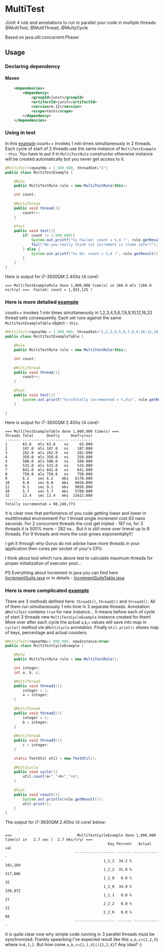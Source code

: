 # MultiTest
JUnit 4 rule and annotations to run in parallel your code in multiple threads: @MultiTest, @MultiThread, @MultyCycle

Based on java.util.concurrent.Phaser

## Usage

### Declaring dependency
#### Maven

```xml
    <dependencies>
        <dependency>
            <groupId>junit</groupId>
            <artifactId>junit</artifactId>
            <version>4.12</version>
            <scope>test</scope>
        </dependency>
    </dependencies>
```

### Using in test
In this [example](https://github.com/serhioms/MultiTest/blob/master/test/ca/rdmss/test/multitest/test/MultiTestExample.java) count++ invokes 1 mln times simultaneously in 2 threads. Each cycle of start of 2 threads use the same instance of `MultiTestExample` - `this`. You have to put it in `MultiTestRule` constructor otherwise instance will be created automatically but you never get access to it.

```java
@MultiTest(repeatNo = 1_000_000, threadSet="2")
public class MultiTestExample {

	@Rule
	public MultiTestRule rule = new MultiTestRule(this);

	int count;
	
	@MultiThread
	public void thread(){
		count++;
	}
	
	@Test
	public void test(){
		if( count != 2_000_000){
			System.out.printf("%s Failed: count = %,d !", rule.getResult(), count);
			fail("Do you really think int increment is trade safe!?");
		} else {
			System.out.printf("%s Ok: count = %,d !", rule.getResult(), count);
		}
	}
}	
```
Here is output for i7-3630QM 2.4Ghz (4 core):

```text
=== MultiTestExampleRule done 1,000,000 time(s) in 266.0 mls (266.0  ns/try) ===  Failed: count = 1,932,125 !
```



### Here is more detailed [example](https://github.com/serhioms/MultiTest/blob/master/test/ca/rdmss/test/multitest/test/MultiTestExampleTable.java)
count++ invokes 1 mln times simultaneously in 1,2,3,4,5,6,7,8,9,10,12,16,32 thread sets consequently. Each set runs against the same `MultiTestExampleTable` object - `this`.

```java
@MultiTest(repeatNo = 1_000_000, threadSet="1,2,3,4,5,6,7,8,9,10,12,16,32")
public class MultiTestExampleTable {

	@Rule
	public MultiTestRule rule = new MultiTestRule(this);

	int count;
	
	@MultiThread
	public void thread(){
		count++;
	}
	
	@Test
	public void test(){
		System.out.printf("%s\nTotally incremented = %,d\n", rule.getResult(), count);
	}
	
}	
```
Here is output for i7-3630QM 2.4Ghz (4 core):

```text
=== MultiTestExampleTable done 1,000,000 time(s) ===
Threads Total      OneTry     OneTry(ns)
------- ---------- ---------- ----------
1       63.0   mls 63.0    ns     63.000
2       187.0  mls 187.0   ns    187.000
3       282.0  mls 282.0   ns    282.000
4       359.0  mls 359.0   ns    359.000
5       500.0  mls 500.0   ns    500.000
6       533.0  mls 533.0   ns    533.000
7       641.0  mls 641.0   ns    641.000
8       750.0  mls 750.0   ns    750.000
9       6.2    sec 6.2    mks   6170.000
10      8.0    sec 8.0    mks   8034.000
12      9.1    sec 9.1    mks   9056.000
16      5.7    sec 5.7    mks   5708.000
32      13.4   sec 13.4   mks  13422.000
------- ---------- ---------- ----------
Totally incremented = 90,249,773
```

It is clear now that perfomance of you code getting lower and lower in multithreded environment! For 1 thread single increment cost 63 nano seconds. For 2 concurrent threads the cost get tripled - 187 ns, for 3 threads it is 500% more - 282 ns... But it is still more over lineral up to 8 threads. For 9 threads and more the cost grows exponentially!!!

I get it through why Gurus do not advise have more threads in your application then cores per socket of your's CPU.

I think about tool which runs above test to calculate maximum threads for proper initialization of executor pool...

PS Everything about increment in java you can find here [IncrementSuite.java](https://github.com/serhioms/MultiTest/blob/master/test/ca/rdmss/test/multitest/increment/IncrementSuite.java) or in details - [IncrementSuiteTable.java](https://github.com/serhioms/MultiTest/blob/master/test/ca/rdmss/test/multitest/increment/IncrementSuiteTable.java)



### Here is more complicated [example](https://github.com/serhioms/MultiTest/blob/master/test/ca/rdmss/test/multitest/test/MultiTestCycleExample.java)
There are 3 methods defined here: `thread1()`, `thread2()` and `thread3()`. All of them run simultaneously 1 mln time in 3 separate threads. Annotation `@MultiTest` contains `true` for new instance... It means before each of cycle of start 3 threads new `MultiTestCycleExample` instance created for them! More over after each cycle the actual `a`,`b`,`c` values will save into map in `cycle()` method vie `@MultiCycle` annotation. Finally `Util.print()` shows map of keys, percentage and actual counters. 

```java
@MultiTest(repeatNo=1_000_000, newInstance=true)
public class MultiTestCycleExample {

	@Rule
	public MultiTestRule rule = new MultiTestRule();

	int integer;
	int a, b, c;

	@MultiThread
	public void thread1(){
		integer = 1;
		a = integer;
	}
	
	@MultiThread
	public void thread2(){
		integer = 2;
		b = integer;
	}
	
	@MultiThread
	public void thread3(){
		c = integer;
	}

	static TestUtil util = new TestUtil();
	
	@MultiCycle
	public void cycle(){
		util.count(a+"_"+b+"_"+c);
	}
	
	@Test
	public void result(){
		System.out.println(rule.getResult());
		util.print();
	}
}	
```
The output for i7-3630QM 2.4Ghz (4 core) below:

```text

===                              MultiTestCycleExample done 1,000,000 time(s) in   2.7 sec (  2.7 mks/try) ===
                                               Key Percent   Actual val
                                ------------------ ------- ------------
                                             1_2_1  34.2 %      342,169
                                             1_2_2  31.8 %      317,806
                                             1_1_0   0.0 %           32
                                             1_2_0  34.0 %      339,872
                                             1_1_1   0.0 %           21
                                             2_2_2   0.0 %           12
                                             2_2_0   0.0 %           88
                                ------------------ ------- ------------
```
It is quite clear now why simple code running in 3 parallel threads must be synchronized. Frankly speacking I've expected result like this `a,b,c={1,2,X}` where `X=0,1,2`. But how come `a,b,c={1,1,X}||{2,2,X}`? Any idea? :)
